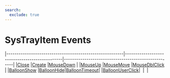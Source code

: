 ```yaml
---
search:
  exclude: true
---
```


<h1 class="heading"><span class="name">SysTrayItem Events</span></h1>

|---------------------------------------------------------|-----------------------------------------------|-----------------------------------------------------|
|[Close](../methodorevents/close.md)                      |[Create](../methodorevents/create.md)          |[MouseDown](../methodorevents/mousedown.md)          |
|[MouseUp](../methodorevents/mouseup.md)                  |[MouseMove](../methodorevents/mousemove.md)    |[MouseDblClick](../methodorevents/mousedblclick.md)  |
|[BalloonShow](../methodorevents/balloonshow.md)          |[BalloonHide](../methodorevents/balloonhide.md)|[BalloonTimeout](../methodorevents/balloontimeout.md)|
|[BalloonUserClick](../methodorevents/balloonuserclick.md)|&nbsp;                                         |&nbsp;                                               |
